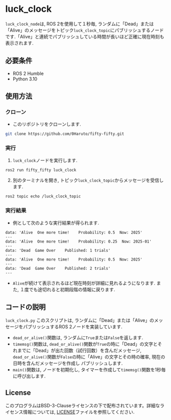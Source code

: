 # luck_clock

`luck_clock_node`は, ROS 2を使用して１秒毎, ランダムに「Dead」または「Alive」のメッセージをトピック`luck_clock_topic`にパブリッシュするノードです.「Alive」と連続でパブリッシュしている時間が長いほど正確に現在時刻も表示されます.

## 必要条件

- ROS 2 Humble
- Python 3.10

## 使用方法

### クローン
- このリポジトリをクローンします.
```Bash
git clone https://github.com/0Haruto/fifty-fifty.git
```

### 実行
1. `luck_clock`ノードを実行します.
```Bash
ros2 run fifty_fifty luck_clock
```

2. 別のターミナルを開き, トピック`luck_clock_topic`からメッセージを受信します.
```Bash
ros2 topic echo /luck_clock_topic
```
### 実行結果
- 例として次のような実行結果が得られます.
```
data: 'Alive  One more time!    Probability: 0.5  Now: 2025'
---
data: 'Alive  One more time!    Probability: 0.25  Now: 2025-01'
---
data: 'Dead  Game Over    Published: 1 trials'
---
data: 'Alive  One more time!    Probability: 0.5  Now: 2025'
---
data: 'Dead  Game Over    Published: 2 trials'
---
```
- `Alive`が続けて表示されるほど現在時刻が詳細に見れるようになります. また, １度でも途切れると初期段階の情報に戻ります.

## コードの説明
`luck_clock.py`
このスクリプトは, ランダムに「Dead」または「Alive」のメッセージをパブリッシュするROS 2ノードを実装しています.
- `dead_or_alive()`関数は, ランダムに`True`または`False`を返します.
- `timemsg()`関数は, `dead_or_alive()`関数が`True`の時に「Dead」の文字とそれまでに「Dead」が出た回数（試行回数）を含んだメッセージ, `dead_or_alive()`関数が`False`の時に「Alive」の文字とその時の確率, 現在の日時を含んだメッセージを作成し パブリッシュします.
- `main()`関数は, ノードを初期化し, タイマーを作成して`timemsg()`関数を1秒毎に呼び出します.

## License

このプログラムはBSD-3-Clauseライセンスの下で配布されています。詳細なライセンス情報については,  [LICENSE](LICENSE)ファイルを参照してください.
